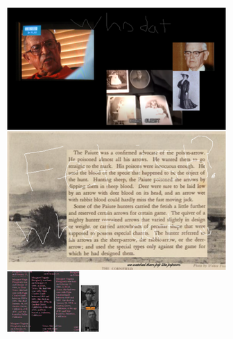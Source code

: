 <img src="whodat.png"></img>
<img src="Popcorn_fetish_in_the_cornfield.png"></img><img src="DOUGHERTY.png" WIDTH="33%"></img>
<img src="methodical.png" width="8%"></img>

